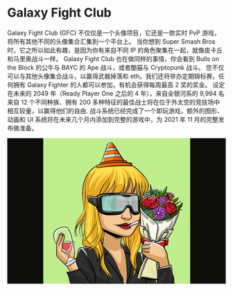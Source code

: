 # Galaxy Fight Club

Galaxy Fight Club (GFC) 不仅仅是一个头像项目，它还是一款实时 PvP 游戏，将所有其他不同的头像集合汇集到一个平台上。
当你想到 Super Smash Bros 时，它之所以如此有趣，是因为你有来自不同 IP 的角色聚集在一起，就像皮卡丘和马里奥战斗一样。 Galaxy Fight Club 也在做同样的事情，你会看到 Bulls on the Block 的公牛与 BAYC 的 Ape 战斗，或者酷猫与 Cryptopunk 战斗。
您不仅可以与其他头像集合战斗，以赢得武器掉落和 eth。我们还将举办定期锦标赛，任何拥有 Galaxy Fighter 的人都可以参加，有机会获得每周最高 2 奖的奖金。
设定在未来的 2049 年（Ready Player One 之后的 4 年），来自全银河系的 9,994 名来自 12 个不同种族、拥有 200 多种特征的最佳战士将在位于外太空的竞技场中相互较量，以赢得他们的自由.
战斗系统已经完成了一个即玩游戏，额外的图形、动画和 UI 系统将在未来几个月内添加到完整的游戏中，为 2021 年 11 月的完整发布做准备。

![galaxyfightclub-dapp-collectibles-ethereum-image2_53de14a77649e1b4ea55c0bef91052bf](galaxyfightclub-dapp-collectibles-ethereum-image2_53de14a77649e1b4ea55c0bef91052bf.png)

